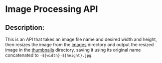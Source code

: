 # Image Processing API

## Description:
This is an API that takes an image file name and desired width and height, then resizes the image from the [images](assets/images/) directory and output the resized image in the [thumbnails](assets/thumbnails/) directory, saving it using its original name concatenated to `-${width}-${height}.jpg`.

